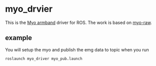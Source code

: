 # myo_drvier
This is the [Myo armband](https://www.myo.com/)  driver for ROS. The work is based on [myo-raw](https://github.com/dzhu/myo-raw). 


## example

You will setup the myo and publish the emg data to topic when you run

`roslaunch myo_driver myo_pub.launch`
